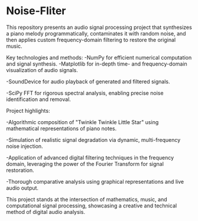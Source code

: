 # Noise-FIiter
This repository presents an audio signal processing project that synthesizes a piano melody programmatically, contaminates it with random noise, and then applies custom frequency-domain filtering to restore the original music.

Key technologies and methods:
-NumPy for efficient numerical computation and signal synthesis. 
-Matplotlib for in-depth time- and frequency-domain visualization of audio signals.

-SoundDevice for audio playback of generated and filtered signals.

-SciPy FFT for rigorous spectral analysis, enabling precise noise identification and removal.

Project highlights:

-Algorithmic composition of "Twinkle Twinkle Little Star" using mathematical representations of piano notes.

-Simulation of realistic signal degradation via dynamic, multi-frequency noise injection.

-Application of advanced digital filtering techniques in the frequency domain, leveraging the power of the Fourier Transform for signal restoration.

-Thorough comparative analysis using graphical representations and live audio output.

This project stands at the intersection of mathematics, music, and computational signal processing, showcasing a creative and technical method of digital audio analysis.

